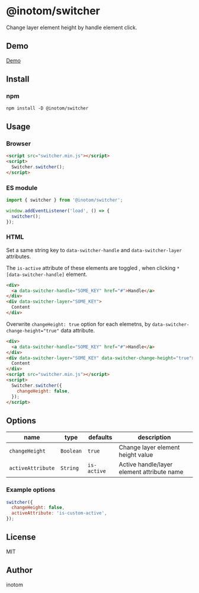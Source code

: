 # @inotom/switcher

Change layer element height by handle element click.


## Demo

[Demo](http://sandbox.serendip.ws/switcher.html)


## Install

### npm

```
npm install -D @inotom/switcher
```


## Usage

### Browser

```html
<script src="switcher.min.js"></script>
<script>
  Switcher.switcher();
</script>
```


### ES module

```js
import { switcher } from '@inotom/switcher';

window.addEventListener('load', () => {
  switcher();
});
```


### HTML

Set a same string key to `data-switcher-handle` and `data-switcher-layer` attributes.

The `is-active` attribute of these elements are toggled , when clicking `*[data-switcher-handle]` element.

```html
<div>
  <a data-switcher-handle="SOME_KEY" href="#">Handle</a>
</div>
<div data-switcher-layer="SOME_KEY">
  Content
</div>
```


Overwrite `changeHeight: true` option for each elemetns, by `data-switcher-change-height="true"` data attribute.

```html
<div>
  <a data-switcher-handle="SOME_KEY" href="#">Handle</a>
</div>
<div data-switcher-layer="SOME_KEY" data-switcher-change-height="true">
  Content
</div>
<script src="switcher.min.js"></script>
<script>
  Switcher.switcher({
    changeHeight: false,
  });
</script>
```


## Options

| name | type | defaults | description |
|------|------|----------|-------------|
| `changeHeight` | `Boolean` | `true` | Change layer element height value |
| `activeAttribute` | `String` | `is-active` | Active handle/layer element attribute name |


### Example options

```js
switcher({
  changeHeight: false,
  activeAttribute: 'is-custom-active',
});
```


## License

MIT


## Author

inotom
